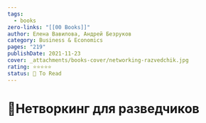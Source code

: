 ```yaml
---
tags:
  - books
zero-links: "[[00 Books]]"
author: Елена Вавилова, Андрей Безруков
category: Business & Economics
pages: "219"
publishDate: 2021-11-23
cover: _attachments/books-cover/networking-razvedchik.jpg
rating: ⭐⭐⭐⭐⭐
status: 🔷 To Read
---
```

# 📔Нетворкинг для разведчиков 
